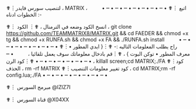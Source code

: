 ✟︙لتنصيب سورس فايدر ، MATRIX ،
         • ┉ • ┉ • ┉ • ┉ • ┉ • ┉ • ┉ •
✟︙ اتبع الخطوات ادناه :-

✟︙ انسخ الكود وضعه في الترمنال ،
✟︙ الكود ،
git clone https://github.com/TEAMMATRIX8/MATRIX.git && cd FAEDER  && chmod +x tg && chmod +x RUNFA.sh && chmod +x FA && ./RUNFA.sh install
         • ┉ • ┉ • ┉ • ┉ • ┉ • ┉ • ┉ •
✟︙راح يطلب المعلومات التاليه :- 
✟︙{ ايدي المطور  • معرف المطور • توكن البوت } ،
✟︙قم بادخال معلوماتك سوف يعمل تلقائيا ،
         • ┉ • ┉ • ┉ • ┉ • ┉ • ┉ • ┉ •
✟︙كود الرن ، 
killall screen;cd MATRIX;./FA
✟︙كود الحذف ، 
rm -rf MATRIX
✟︙كود تغيير معلومات التنصيب ، 
cd MATRIX;rm -rf config.lua;./FA
• ┉ • ┉ • ┉ • ┉ • ┉ • ┉ • ┉ •

✟︙ مبرمج السورس @IZlZ7I 

✟︙ قناة السورس @X04XX